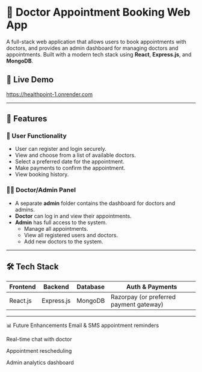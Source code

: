 # 🏥 Doctor Appointment Booking Web App

A full-stack web application that allows users to book appointments with doctors, and provides an admin dashboard for managing doctors and appointments. Built with a modern tech stack using **React**, **Express.js**, and **MongoDB**.

## 🚀 Live Demo
https://healthpoint-1.onrender.com



---

## 📌 Features

### 👤 User Functionality

- User can register and login securely.
- View and choose from a list of available doctors.
- Select a preferred date for the appointment.
- Make payments to confirm the appointment.
- View booking history.

### 🧑‍⚕️ Doctor/Admin Panel

- A separate **admin** folder contains the dashboard for doctors and admins.
- **Doctor** can log in and view their appointments.
- **Admin** has full access to the system.
  - Manage all appointments.
  - View all registered users and doctors.
  - Add new doctors to the system.

---

## 🛠 Tech Stack

| Frontend      | Backend      | Database | Auth & Payments |
|---------------|--------------|----------|------------------|
| React.js      | Express.js   | MongoDB  | Razorpay (or preferred payment gateway) |

---



📊 Future Enhancements
Email & SMS appointment reminders

Real-time chat with doctor

Appointment rescheduling

Admin analytics dashboard
